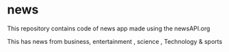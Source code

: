 # news
This repository contains code of news app made using the newsAPI.org

This has news from business, entertainment , science , Technology & sports 

